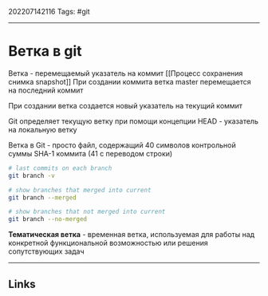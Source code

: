 202207142116
Tags: #git

---

# Ветка в git

Ветка - перемещаемый указатель на коммит [[Процесс сохранения снимка snapshot]]
При создании коммита ветка master перемещается на последний коммит

При создании ветка создается новый указатель на текущий коммит

Git определяет текущую ветку при помощи концепции HEAD - указатель на локальную ветку

Ветка в Git - просто файл, содержащий 40 символов контрольной суммы SHA-1 коммита (41 с переводом строки)

```bash
# last commits on each branch
git branch -v

# show branches that merged into current
git branch --merged

# show branches that not merged into current
git branch --no-merged

```

**Тематическая ветка** - временная ветка, используемая для работы над конкретной функциональной возможностью или решения сопутствующих задач

---
## Links